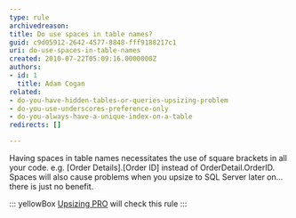 ```yaml
---
type: rule
archivedreason: 
title: Do use spaces in table names?
guid: c9d05912-2642-4577-8848-fff9188217c1
uri: do-use-spaces-in-table-names
created: 2010-07-22T05:09:16.0000000Z
authors:
- id: 1
  title: Adam Cogan
related:
- do-you-have-hidden-tables-or-queries-upsizing-problem
- do-you-use-underscores-preference-only
- do-you-always-have-a-unique-index-on-a-table
redirects: []

---
```


Having spaces in table names necessitates the use of square brackets in all your code. e.g. [Order Details].[Order ID] instead of OrderDetail.OrderID. Spaces will also cause problems when you upsize to SQL Server later on... there is just no benefit.


::: yellowBox
[Upsizing PRO](http&#58;//www.ssw.com.au/ssw/UpsizingPRO) will check this rule
:::


<!--endintro-->
